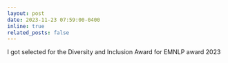 ```yaml
---
layout: post
date: 2023-11-23 07:59:00-0400
inline: true
related_posts: false
---
```


I got selected for the Diversity and Inclusion Award for EMNLP award 2023